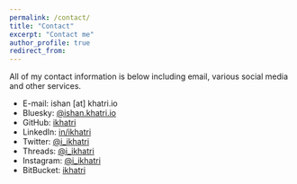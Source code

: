 ```yaml
---
permalink: /contact/
title: "Contact"
excerpt: "Contact me"
author_profile: true
redirect_from:
---
```


All of my contact information is below including email, various social media and other services.

* E-mail: ishan \[at\] khatri.io
* Bluesky: [@ishan.khatri.io](https://bsky.app/profile/ishan.khatri.io)
* GitHub: [ikhatri](https://github.com/ikhatri)
* LinkedIn: [in/ikhatri](https://linkedin.com/in/ikhatri)
* Twitter: [@i_ikhatri](https://twitter.com/i_ikhatri)
* Threads: [@i_ikhatri](https://threads.net/@i_ikhatri)
* Instagram: [@i_ikhatri](https://instagram.com/i_ikhatri)
* BitBucket: [ikhatri](https://bitbucket.org/ikhatri)
